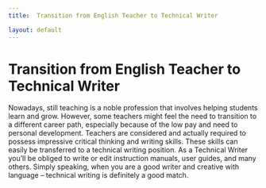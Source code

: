 ```yaml
---
title:  Transition from English Teacher to Technical Writer

layout: default
---
```


# Transition from English Teacher to Technical Writer
Nowadays, still teaching is a noble profession that involves helping students learn and grow. However, some teachers might feel the need to transition to a different career path, especially because of the low pay and need to personal development.
Teachers are considered and actually required to possess impressive critical thinking and writing skills. These skills can easily be transferred to a technical writing position. As a Technical Writer you’ll be obliged to write or edit instruction manuals, user guides, and many others. 
Simply speaking, when you are a good writer and creative with language – technical writing is definitely a good match.
